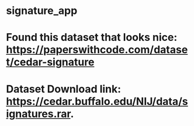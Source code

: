 # signature_app

# Found this dataset that looks nice: https://paperswithcode.com/dataset/cedar-signature
# Dataset Download link: https://cedar.buffalo.edu/NIJ/data/signatures.rar.
